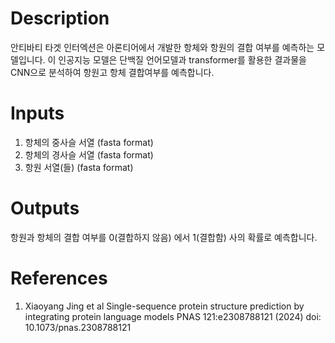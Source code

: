 # Description 

안티바티 타겟 인터엑션은 아론티어에서 개발한 항체와 항원의 결합 여부를 예측하는 모델입니다. 이 인공지능 모델은 단백질 언어모델과 transformer를 활용한 결과물을 CNN으로 분석하여 항원고 항체 결합여부를 예측합니다. 

# Inputs

1. 항체의 중사슬 서열 (fasta format)
2. 항체의 경사슬 서열 (fasta format)
3. 항원 서열(들) (fasta format)

# Outputs

항원과 항체의 결합 여부를 0(결합하지 않음) 에서 1(결합함) 사의 확률로 예측합니다. 

# References
1. Xiaoyang Jing et al Single-sequence protein structure prediction by integrating protein language models PNAS 121:e2308788121 (2024) doi: 10.1073/pnas.2308788121
